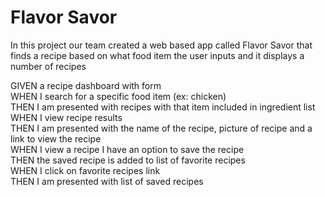 # Flavor Savor

In this project our team created a web based app called Flavor Savor that finds a recipe based on what food item the user inputs and it displays a number of recipes

GIVEN a recipe dashboard with form <br>
WHEN I search for a specific food item (ex: chicken) <br>
THEN I am presented with recipes with that item included in ingredient list <br>
WHEN I view recipe results <br>
THEN I am presented with the name of the recipe, picture of recipe and a link to view the recipe <br>
WHEN I view a recipe I have an option to save the recipe <br>
THEN the saved recipe is added to list of favorite recipes <br>
WHEN I click on favorite recipes link <br>
THEN I am presented with list of saved recipes <br>
